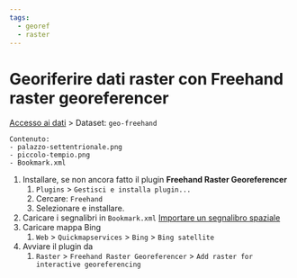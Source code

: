 ```yaml
---
tags:
  - georef
  - raster
---
```

# Georiferire dati raster con Freehand raster georeferencer

[Accesso ai dati](Accesso%20ai%20dati.md) > Dataset: `geo-freehand`

```
Contenuto:
- palazzo-settentrionale.png
- piccolo-tempio.png
- Bookmark.xml
```
1. Installare, se non ancora fatto il plugin **Freehand Raster Georeferencer**
	1. `Plugins` > `Gestisci e installa plugin...`
	2. Cercare: `Freehand`
	3. Selezionare e installare.
2. Caricare i segnalibri in `Bookmark.xml`
	[Importare un segnalibro spaziale](Importare%20un%20segnalibro%20spaziale.md)
3. Caricare mappa Bing
	1. `Web` > `Quickmapservices` > `Bing` > `Bing satellite`
4. Avviare il plugin da
	1. `Raster` > `Freehand Raster Georeferencer` > `Add raster for interactive georeferencing`

